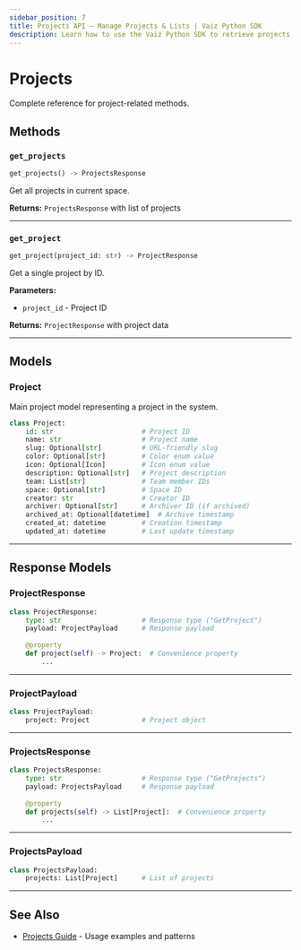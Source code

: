 ```yaml
---
sidebar_position: 7
title: Projects API — Manage Projects & Lists | Vaiz Python SDK
description: Learn how to use the Vaiz Python SDK to retrieve projects, lists, and organize your workspace structure. Complete API reference with examples.
---
```


# Projects

Complete reference for project-related methods.

## Methods

### `get_projects`

```python
get_projects() -> ProjectsResponse
```

Get all projects in current space.

**Returns:** `ProjectsResponse` with list of projects

---

### `get_project`

```python
get_project(project_id: str) -> ProjectResponse
```

Get a single project by ID.

**Parameters:**
- `project_id` - Project ID

**Returns:** `ProjectResponse` with project data

---

## Models

### Project

Main project model representing a project in the system.

```python
class Project:
    id: str                      # Project ID
    name: str                    # Project name
    slug: Optional[str]          # URL-friendly slug
    color: Optional[str]         # Color enum value
    icon: Optional[Icon]         # Icon enum value
    description: Optional[str]   # Project description
    team: List[str]              # Team member IDs
    space: Optional[str]         # Space ID
    creator: str                 # Creator ID
    archiver: Optional[str]      # Archiver ID (if archived)
    archived_at: Optional[datetime]  # Archive timestamp
    created_at: datetime         # Creation timestamp
    updated_at: datetime         # Last update timestamp
```

---

## Response Models

### ProjectResponse

```python
class ProjectResponse:
    type: str                    # Response type ("GetProject")
    payload: ProjectPayload      # Response payload
    
    @property
    def project(self) -> Project:  # Convenience property
        ...
```

---

### ProjectPayload

```python
class ProjectPayload:
    project: Project             # Project object
```

---

### ProjectsResponse

```python
class ProjectsResponse:
    type: str                    # Response type ("GetProjects")
    payload: ProjectsPayload     # Response payload
    
    @property
    def projects(self) -> List[Project]:  # Convenience property
        ...
```

---

### ProjectsPayload

```python
class ProjectsPayload:
    projects: List[Project]      # List of projects
```

---

## See Also

- [Projects Guide](../guides/projects) - Usage examples and patterns

